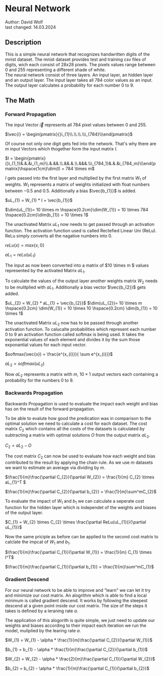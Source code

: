 # Neural Network

Author: David Wolf\
last changed: 14.03.2024

## Description
This is a simple neural network that recognizes handwritten digits of the mnist dataset. The mnist dataset provides test and training csv files of digits, wich each consist of 28x28 pixels. The pixels values range between 0 and 255 representing a different shade of white.<br>
The neural network consist of three layers. An input layer, an hidden layer and an output layer. The input layer takes all 784 color values as an input. The output layer calculates a probability for each number 0 to 9.<br>

## The Math

### Forward Propagation
The input Vector $\vec{i}$ represents all 784 pixel values between 0 and 255.

$\vec{i} = \begin{pmatrix}{}i_{1}\\.\\.\\.\\i_{784}\\\end{pmatrix}$

Of course not only one digit gets fed into the network. That's why there are $m$ input Vectors which thogether form the input matrix $I$.<br>

$I = \begin{pmatrix}{}i_{1_1}&.&.&i_{1_m}\\.&.&&.\\.&&.&.\\.&&&.\\i_{784_1}&.&.&i_{784_m}\\\end{pmatrix}\hspace{1cm}\dim(I) = 784 \times m$

$I$ gets passed into the first layer and multiplied by the first matrix $W_{1}$ of weights. $W_{1}$ represents a matrix of weights initialized with float numbers between $-0.5$ and $0.5$. Additionally a bias $\vec{b_{1}}$ is added.

$uL_{1} = W_{1} * I + \vec{b_{1}}$

$\dim(uL_{1})= 10 \times m \hspace{0.2cm}\dim(W_{1}) = 10 \times 784 \hspace{0.2cm}\dim(b_{1}) = 10 \times 1$

The unactivated Matrix $uL_{1}$ now needs to get passed through an activation function. The activation function used is called Rectefied Linear Uni (ReLu). ReLu simply converts all the nagative numbers into 0.

$reLu(x) = max\{x,0\}$

$aL_{1} = reLu(uL_{1})$

The input as now been converted into a matrix of $10 \times m $ values represented by the activated Matrix $aL_{1}$. 

To calculate the values of the output layer another weights matrix $W_{2}$ needs to be mulitplied with $aL_{1}$. Additionally a bias vector $\vec{b_{2}}$ gets added.

$uL_{2} = W_{2} * aL_{1} + \vec{b_{2}}$
$\dim(uL_{2})= 10 \times m \hspace{0.2cm} 
\dim(W_{1}) = 10 \times 10 \hspace{0.2cm} 
\dim(b_{1}) = 10 \times 1$

The unactivated Matrix $uL_{2}$ now has to be passed through another activation function. To calucalte probabilities which represent each number 0 to 9 an activation function called softmax is being used. It takes the exponential values of each element and divides it by the sum those exponantial values for each input vector.

$softmax(\vec{x}) = \frac{e^{x_{i}}}{ \sum e^{x_{i}}}$

$aL_{2} = softmax(uL_{2})$

Now $aL_{2}$ represents a matrix with $m$, $10 \times 1$ output vectors each containing a probability for the numbers 0 to 9.

### Backwards Propagation
Backwards Propagation is used to evaluate the impact each weight and bias has on the result of the forward propagation.

To be able to evalute how good the predication was in comparison to the optimal solution we need to calculate a cost for each dataset. The cost matrix $C_{2}$ which contains all the costs of the datasets is calculated by subtracting a matrix with optimal solutions $O$ from the output matrix $aL_{2}$.

$C_{2} = aL_{2} - O$

The cost matrix $C_{2}$ can now be used to evaluate how each weight and bias contributed to the result by applying the chain rule. As we use $m$ datasets we want to estimate an average via dividing by $m$.

$\frac{1}{m}\frac{\partial C_{2}}{\partial W_{2}} = \frac{1}{m} C_{2} \times aL_{1}^T $

$\frac{1}{m}\frac{\partial C_{2}}{\partial b_{2}} = \frac{1}{m}\sum^mC_{2}$

To evaluate the impact of $W_{1}$ and $b_{1}$ we can calculate a seperate cost function for the hidden layer which is independet of the weights and biases of the output layer.

$C_{1} = W_{2} \times C_{2} \times \frac{\partial ReLu(uL_{1})}{\partial uL_{1}}$

Now the same priciple as before can be applied to the second cost matrix to calclate the impcat of $W_{1}$ and $b_{1}$.

$\frac{1}{m}\frac{\partial C_{1}}{\partial W_{1}} = \frac{1}{m} C_{1} \times I^T$

$\frac{1}{m}\frac{\partial C_{1}}{\partial b_{1}} = \frac{1}{m}\sum^mC_{1}$

### Gradient Descend

For our neural network to be able to improve and "learn" we can let it try and minimize our cost matrix. An alogrithm which is able to find a local minimum is called gradient descend. It works by following the steepest descend at a given point inside our cost matrix. The size of the steps it takes is defined by a leraning rate $\alpha$.

The application of this alogorith is quite simple, we just need to update our weights and biases according to their impact each iteration we run the model, muliplied by the learing rate $\alpha$.

$W_{1} = W_{1} - \alpha * \frac{1}{m}\frac{\partial C_{2}}{\partial W_{1}}$

$b_{1} = b_{1} - \alpha * \frac{1}{m}\frac{\partial C_{2}}{\partial b_{1}}$

$W_{2} = W_{2} - \alpha * \frac{2}{m}\frac{\partial C_{1}}{\partial W_{2}}$

$b_{2} = b_{2} - \alpha * \frac{1}{m}\frac{\partial C_{1}}{\partial b_{2}}$
